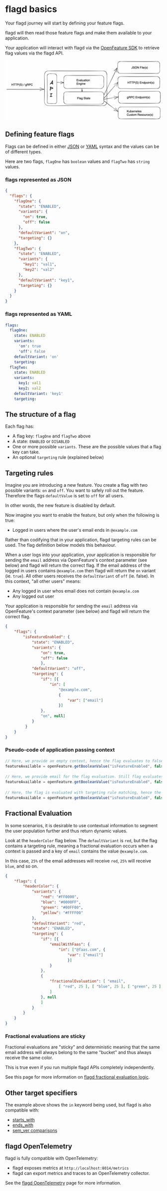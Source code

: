# flagd basics

Your flagd journey will start by defining your feature flags.

flagd will then read those feature flags and make them available to your application.

Your application will interact with flagd via the [OpenFeature SDK](https://openfeature.dev/docs/reference/concepts/evaluation-api) to retrieve flag values via the flagd API.

![flagd architecture](../images/flagd-logical-architecture.jpg)

## Defining feature flags

Flags can be defined in either [JSON](https://github.com/open-feature/flagd/blob/main/samples/example_flags.flagd.json) or [YAML](https://github.com/open-feature/flagd/blob/main/samples/example_flags.flagd.yaml) syntax and the values can be of different types.

Here are two flags, `flagOne` has `boolean` values and `flagTwo` has `string` values.

### flags represented as JSON

```json
{
  "flags": {
    "flagOne": {
      "state": "ENABLED",
      "variants": {
        "on": true,
        "off": false
      },
      "defaultVariant": "on",
      "targeting": {}
    },
    "flagTwo": {
      "state": "ENABLED",
      "variants": {
        "key1": "val1",
        "key2": "val2"
      },
      "defaultVariant": "key1",
      "targeting": {}
    }
  }
}
```

### flags represented as YAML

```yaml
flags:
  flagOne:
    state: ENABLED
    variants:
      'on': true
      'off': false
    defaultVariant: 'on'
    targeting:
  flagTwo:
    state: ENABLED
    variants:
      key1: val1
      key2: val2
    defaultVariant: 'key1'
    targeting:
```

## The structure of a flag

Each flag has:

- A flag key: `flagOne` and `flagTwo` above
- A state: `ENABLED` or `DISABLED`
- One or more possible `variants`. These are the possible values that a flag key can take.
- An optional `targeting` rule (explained below)

## Targeting rules

Imagine you are introducing a new feature. You create a flag with two possible variants: `on` and `off`. You want to safely roll out the feature.
Therefore the flags `defaultValue` is set to `off` for all users.

In other words, the new feature is disabled by default.

Now imagine you want to enable the feature, but only when the following is true:

- Logged in users where the user's email ends in `@example.com`

Rather than codifying that in your application, flagd targeting rules can be used. The flag definition below models this behaviour.

When a user logs into your application, your application is responsible for sending the `email` address via OpenFeature's context parameter (see below) and flagd will return the correct flag.
If the email address of the logged in users contains `@example.com` then flagd will return the `on` variant (ie. `true`).
All other users receives the `defaultVariant` of `off` (ie. false).
In this context, "all other users" means:

- Any logged in user whos email does not contain `@example.com`
- Any logged out user

Your application is responsible for sending the `email` address via OpenFeature's context parameter (see below) and flagd will return the correct flag.

```json
{
    "flags": {
        "isFeatureEnabled": {
            "state": "ENABLED",
            "variants": {
                "on": true,
                "off": false
                },
            "defaultVariant": "off",
            "targeting": {
                "if": [{
                    "in": [
                        "@example.com",
                        {
                            "var": ["email"]
                        }]
                },
                "on", null]
            }
         }
    }
}
```

### Pseudo-code of application passing context

```js
// Here, we provide an empty context, hence the flag evaluates to false value which is the defaultVariant
featureAvailable = openFeature.getBooleanValue("isFeatureEnabled", false, {}) // false

// Here, we provide email for the flag evaluation. Still flag evaluates to defaultVariant of false as email does not end with desired domain
featureAvailable = openFeature.getBooleanValue("isFeatureEnabled", false, {"email": "example@gmail.com"}) // false

// Here, the flag is evaluated with targeting rule matching, hence the value of true
featureAvailable = openFeature.getBooleanValue("isFeatureEnabled", false, {"email": "someone@example.com"}) // true
```

## Fractional Evaluation

In some scenarios, it is desirable to use contextual information to segment the user population further and thus return dynamic values.

Look at the `headerColor` flag below. The `defaultVariant` is `red`, but the flag contains a targeting rule, meaning a fractional evaluation occurs when a context is passed and a key of `email` contains the value `@example.com`.

In this case, `25%` of the email addresses will receive `red`, `25%` will receive `blue`, and so on.

```json
{
    "flags": {
        "headerColor": {
            "variants": {
                "red": "#FF0000",
                "blue": "#0000FF",
                "green": "#00FF00",
                "yellow": "#FFFF00"
            },
            "defaultVariant": "red",
            "state": "ENABLED",
            "targeting": {
                "if": [{
                    "emailWithFaas": {
                        "in": ["@faas.com", {
                            "var": ["email"]
                            }]
                    }
                },
                {
                    "fractionalEvaluation": [ "email",
                        [ "red", 25 ], [ "blue", 25 ], [ "green", 25 ], [ "yellow", 25 ]
                    ]
                }, null
                ]
            }
        }
    }
}
```

### Fractional evaluations are sticky

Fractional evaluations are "sticky" and deterministic meaning that the same email address will always belong to the same "bucket" and thus always receive the same color.

This is true even if you run multiple flagd APIs completely independently.

See this page for more information on [flagd fractional evaluation logic](https://github.com/open-feature/flagd/blob/main/docs/configuration/fractional_evaluation.md).

## Other target specifiers

The example above shows the `in` keyword being used, but flagd is also compatible with:

- [starts_with](https://github.com/open-feature/flagd/blob/main/docs/configuration/string_comparison_evaluation.md#startswith-evaluation-configuration)
- [ends_with](https://github.com/open-feature/flagd/blob/main/docs/configuration/string_comparison_evaluation.md#endswith-evaluation-configuration)
- [sem_ver comparisons](https://github.com/open-feature/flagd/blob/main/docs/configuration/sem_ver_evaluation.md)

## flagd OpenTelemetry

flagd is fully compatible with OpenTelemetry:

- flagd exposes metrics at `http://localhost:8014/metrics`
- flagd can export metrics and traces to an OpenTelemetry collector.

See the [flagd OpenTelemetry](reference/opentelemetry.md) page for more information.

